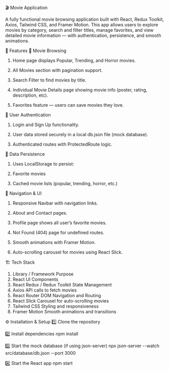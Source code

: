🎬 Movie Application

A fully functional movie browsing application built with React, Redux Toolkit, Axios, Tailwind CSS, and Framer Motion.
This app allows users to explore movies by category, search and filter titles, manage favorites, and view detailed movie information — with authentication, persistence, and smooth animations.

🚀 Features
🎥 Movie Browsing

1. Home page displays Popular, Trending, and Horror movies.

2. All Movies section with pagination support.

3. Search Filter to find movies by title.

4. Individual Movie Details page showing movie info (poster, rating, description, etc).

5. Favorites feature — users can save movies they love.

👤 User Authentication

1. Login and Sign Up functionality.

2. User data stored securely in a local db.json file (mock database).

3. Authenticated routes with ProtectedRoute logic.

💾 Data Persistence

1. Uses LocalStorage to persist:

2. Favorite movies

3. Cached movie lists (popular, trending, horror, etc.)

🧭 Navigation & UI

1. Responsive Navbar with navigation links.

2. About and Contact pages.

3. Profile page shows all user’s favorite movies.

4. Not Found (404) page for undefined routes.

5. Smooth animations with Framer Motion.

6. Auto-scrolling carousel for movies using React Slick.

🏗️ Tech Stack
1. Library / Framework	Purpose
2. React	UI Components
3. React Redux / Redux Toolkit	State Management
4. Axios	API calls to fetch movies
5. React Router DOM	Navigation and Routing
6. React Slick	Carousel for auto-scrolling movies
7. Tailwind CSS	Styling and responsiveness
8. Framer Motion	Smooth animations and transitions

⚙️ Installation & Setup
1️⃣ Clone the repository

2️⃣ Install dependencies
npm install

3️⃣ Start the mock database (if using json-server)
npx json-server --watch src/database/db.json --port 3000

4️⃣ Start the React app
npm start
